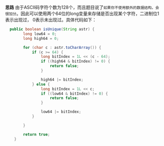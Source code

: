 **思路**
由于ASCII码字符个数为128个，而且题目说了`如果你不使用额外的数据结构，会很加分`。因此可以使用两个64位的long变量来存储是否出现某个字符，二进制位1表示出现过， 0表示未出现过。具体代码如下：

```java
  public boolean isUnique(String astr) {
        long low64 = 0;
        long high64 = 0;

        for (char c : astr.toCharArray()) {
            if (c >= 64) {
                long bitIndex = 1L << (c - 64);
                if ((high64 & bitIndex) != 0) {
                    return false;
                }

                high64 |= bitIndex;
            } else {
                long bitIndex = 1L << c;
                if ((low64 & bitIndex) != 0) {
                    return false;
                }

                low64 |= bitIndex;
            }

        }

        return true;
    }

```